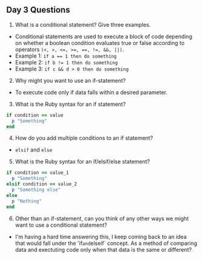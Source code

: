 ## Day 3 Questions

1. What is a conditional statement? Give three examples.
  * Conditional statements are used to execute a block of code depending on whether a boolean condition evaluates true or false according to operators `(<, >, <=, >=, ==, !=, &&, ||)`.
  * Example 1: `if a == 1 then do something`
  * Example 2: `if b != 1 then do something`
  * Example 3: `if c && d > 0 then do something`

2. Why might you want to use an if-statement?
  * To execute code only if data falls within a desired parameter.

3. What is the Ruby syntax for an if statement?
```ruby
if condition == value
  p "Something"
end
```

4. How do you add multiple conditions to an if statement?
  * `elsif` and `else`

5. What is the Ruby syntax for an if/elsif/else statement?
```ruby
if condition == value_1
  p "Something"
elsif condition == value_2
  p "Something else"
else
  p "Nothing"
end
```

6. Other than an if-statement, can you think of any other ways we might want to use a conditional statement?
  * I'm having a hard time answering this, I keep coming back to an idea that would fall under the 'if` and `elseif` concept.  As a method of comparing data and exectuting code only when that data is the same or different?
